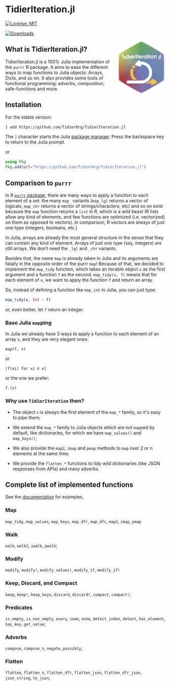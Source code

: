 # TidierIteration.jl
[![License: MIT](https://img.shields.io/badge/License-MIT-green.svg)](https://github.com/TidierOrg/TidierIteration.jl/blob/main/LICENSE)
<!--[![Docs: Latest](https://img.shields.io/badge/Docs-Latest-blue.svg)](https://tidierorg.github.io/TidierIteration.jl/)-->
[![Downloads](https://img.shields.io/badge/dynamic/json?url=http%3A%2F%2Fjuliapkgstats.com%2Fapi%2Fv1%2Fmonthly_downloads%2FTidierIteration&query=total_requests&suffix=%2Fmonth&label=Downloads)](http://juliapkgstats.com/pkg/TidierIteration)

<img src="/assets/logo.png" align="right" style="padding-left:10px;" width="150"/>

## What is TidierIteration.jl?

TidierIteration.jl is a 100% Julia implementation of the `purrr` R package. It aims to ease the different ways to map functions to Julia objects: Arrays, Dicts, and so on. It also provides some tools of functional programming: adverbs, composition, safe-functions and more.

## Installation

For the stable version:

```
] add https://github.com/TidierOrg/TidierIteration.jl
```

The `]` character starts the Julia [package manager](https://docs.julialang.org/en/v1/stdlib/Pkg/). Press the backspace key to return to the Julia prompt.

or


```julia
using Pkg
Pkg.add(url="https://github.com/TidierOrg/TidierIteration.jl")
```

## Comparison to `purrr`

In R [`purrr` package](https://purrr.tidyverse.org/), there are many ways to apply a function to each element of a set: the many `map_` variants (`map_lgl` returns a vector of logicals, `map_chr` returns a vector of strings/characters, etc) and so on exist because the `map` function returns a `list` in R, which is a wild beast (R lists allow any kind of elements, and few functions are optimized (i.e. vectorized) on them as opposed to vectors). In comparison, R vectors are always of just one type (integers, booleans, etc.)

In Julia, arrays are already the most general structure in the sense that they can contain any kind of element. Arrays of just one type (say, integers) are still arrays. We don't need the `_lgl` and `_chr` variants.

Besides that, the name `map` is already taken in Julia and its arguments are fatally in the opposite order of the purrr `map`! Because of that, we decided to implement the `map_tidy` function, which takes an iterable object `x` as the first argument and a function `f` as the second. `map_tidy(x, f)` means that for each element of `x`, we want to apply the function `f` and return an array.

So, instead of defining a function like `map_int` in Julia, you can just type:

```julia
map_tidy(x, Int ∘ f)
```

or, even better, let `f` return an integer.

### Base Julia `map`ping

In Julia we already have 3 ways to apply a function to each element of an array `x`, and they are very elegant ones:

```
map(f, x)
```

or 

```
[f(xi) for xi ∈ x]
```

or the one we prefer:

```
f.(x)
```

### Why use `TidierIteration` then?

- The object `x` is always the first element of the `map_*` family, so it's easy to pipe them;

- We extend the `map_*` family to Julia objects which are not `map`ped by default, like dictionaries, for which we have `map_values()` and `map_keys()`;

- We also provide the `map2`, `imap` and `pmap` methods to `map` over 2 or n elements at the same time;

- We provide the `flatten_*` functions to tidy wild dictionaries (like JSON responses from APIs) and many adverbs.

## Complete list of implemented functions

See the [documentation](https://tidierorg.github.io/TidierIteration.jl/dev/) for examples.

### Map

`map_tidy`, `map_values`, `map_keys`, `map_dfr`, `map_dfc`, `map2`, `imap`, `pmap`

### Walk

`walk`, `walk2`, `iwalk`, `pwalk`;

### Modify

`modify`, `modify!`, `modify_values!`, `modify_if`, `modify_if!`

### Keep, Discard, and Compact

`keep`, `keep!`, `keep_keys`, `discard`, `discard!`, `compact`, `compact!`;

### Predicates

`is_empty`, `is_non_empty`, `every`, `some`, `none`, `detect_index`, `detect`, `has_element`, `has_key`, `get_value`;

### Adverbs

`compose`, `compose_n`, `negate`, `possibly`;

### Flatten

`flatten`, `flatten_n`, `flatten_dfr`, `flatten_json`, `flatten_dfr_json`, `json_string`, `to_json`;
